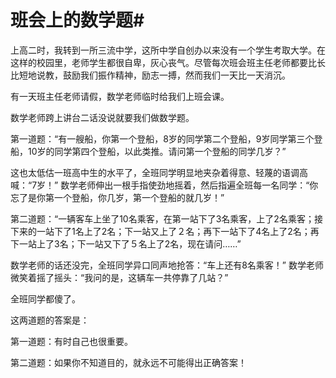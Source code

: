 # 班会上的数学题#
上高二时，我转到一所三流中学，这所中学自创办以来没有一个学生考取大学。在这样的校园里，老师学生都很自卑，灰心丧气。尽管每次班会班主任老师都要比长比短地说教，鼓励我们振作精神，励志一搏，然而我们一天比一天消沉。 


有一天班主任老师请假，数学老师临时给我们上班会课。 


数学老师跨上讲台二话没说就要我们做数学题。 


第一道题：“有一艘船，你第一个登船，8岁的同学第二个登船，9岁同学第三个登船，10岁的同学第四个登船，以此类推。请问第一个登船的同学几岁？” 


这也太低估一班高中生的水平了，全班同学明显地夹杂着得意、轻蔑的语调高喊：“7岁！” 
数学老师伸出一根手指使劲地摇着，然后指遍全班每一名同学：“你忘了是你第一个登船，你几岁，第一个登船的就几岁！” 


第二道题：“一辆客车上坐了10名乘客，在第一站下了3名乘客，上了2名乘客；接下来的一站下了1名上了2名；下一站又上了２名；再下一站下了4名上了2名；再下一站上了3名；下一站又下了５名上了2名，现在请问……” 


数学老师的话还没完，全班同学异口同声地抢答：“车上还有8名乘客！” 
数学老师微笑着摇了摇头：“我问的是，这辆车一共停靠了几站？” 


全班同学都傻了。 


这两道题的答案是： 


第一道题：有时自己也很重要。 


第二道题：如果你不知道目的，就永远不可能得出正确答案！ 

 